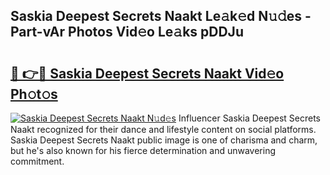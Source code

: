 ## Saskia Deepest Secrets Naakt Le𝚊k𝚎d N𝚞𝚍es - Part-vAr Photos Vid𝚎o Le𝚊ks pDDJu

# <h2><a href="http://fb03ts.evod.top/?m=Saskia+Deepest+Secrets+Naakt">🔗 👉🔴 Saskia Deepest Secrets Naakt Vid𝚎o Ph𝚘t𝚘s</a></h2>

[![Saskia Deepest Secrets Naakt N𝚞d𝚎s](https://i.imgur.com/8V9OHl7.gif)](http://fb03ts.evod.top/?m=Saskia+Deepest+Secrets+Naakt)
Influencer Saskia Deepest Secrets Naakt recognized for their dance and lifestyle content on social platforms. Saskia Deepest Secrets Naakt public image is one of charisma and charm, but he's also known for his fierce determination and unwavering commitment. 
